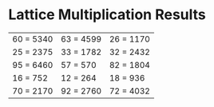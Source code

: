 # Lattice Multiplication Results

|   |   |   |
|---|---|---|
| 60 = 5340 | 63 = 4599 | 26 = 1170 |
| 25 = 2375 | 33 = 1782 | 32 = 2432 |
| 95 = 6460 | 57 = 570 | 82 = 1804 |
| 16 = 752 | 12 = 264 | 18 = 936 |
| 70 = 2170 | 92 = 2760 | 72 = 4032 |
